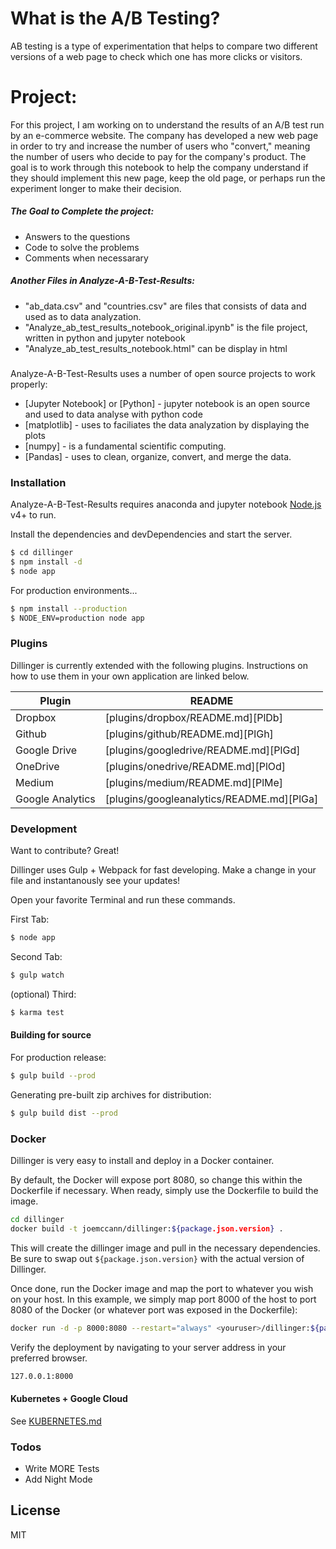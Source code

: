 # What is the A/B Testing?
AB testing is a type of experimentation that helps to compare two different versions of a web page to check which one has more clicks or visitors. 

# Project:

For this project, I am working on to understand the results of an A/B test run by an e-commerce website.
The company has developed a new web page in order to try and increase the number of users who "convert," meaning the number of users who decide to pay for the company's product.
The goal is to work through this notebook to help the company understand if they should implement this new page, keep the old page, or perhaps run the experiment longer to make their decision.

##### The Goal to Complete the project:
  
  - Answers to the questions
  - Code to solve the problems 
  - Comments when necessarary

##### Another Files in Analyze-A-B-Test-Results:
  - "ab_data.csv" and "countries.csv" are files that consists of data and used as to data analyzation. 
  - "Analyze_ab_test_results_notebook_original.ipynb" is the file project, written in python and jupyter notebook
  - "Analyze_ab_test_results_notebook.html" can be display in html

### 

Analyze-A-B-Test-Results uses a number of open source projects to work properly:

* [Jupyter Notebook] or [Python] - jupyter notebook is an open source and used to data analyse with python code
* [matplotlib] - uses to faciliates the data analyzation by displaying the plots
* [numpy] - is a fundamental scientific computing.
* [Pandas] - uses to clean, organize, convert, and merge the data.

### Installation

Analyze-A-B-Test-Results requires anaconda and jupyter notebook [Node.js](https://nodejs.org/) v4+ to run.

Install the dependencies and devDependencies and start the server.

```sh
$ cd dillinger
$ npm install -d
$ node app
```

For production environments...

```sh
$ npm install --production
$ NODE_ENV=production node app
```

### Plugins

Dillinger is currently extended with the following plugins. Instructions on how to use them in your own application are linked below.

| Plugin | README |
| ------ | ------ |
| Dropbox | [plugins/dropbox/README.md][PlDb] |
| Github | [plugins/github/README.md][PlGh] |
| Google Drive | [plugins/googledrive/README.md][PlGd] |
| OneDrive | [plugins/onedrive/README.md][PlOd] |
| Medium | [plugins/medium/README.md][PlMe] |
| Google Analytics | [plugins/googleanalytics/README.md][PlGa] |


### Development

Want to contribute? Great!

Dillinger uses Gulp + Webpack for fast developing.
Make a change in your file and instantanously see your updates!

Open your favorite Terminal and run these commands.

First Tab:
```sh
$ node app
```

Second Tab:
```sh
$ gulp watch
```

(optional) Third:
```sh
$ karma test
```
#### Building for source
For production release:
```sh
$ gulp build --prod
```
Generating pre-built zip archives for distribution:
```sh
$ gulp build dist --prod
```
### Docker
Dillinger is very easy to install and deploy in a Docker container.

By default, the Docker will expose port 8080, so change this within the Dockerfile if necessary. When ready, simply use the Dockerfile to build the image.

```sh
cd dillinger
docker build -t joemccann/dillinger:${package.json.version} .
```
This will create the dillinger image and pull in the necessary dependencies. Be sure to swap out `${package.json.version}` with the actual version of Dillinger.

Once done, run the Docker image and map the port to whatever you wish on your host. In this example, we simply map port 8000 of the host to port 8080 of the Docker (or whatever port was exposed in the Dockerfile):

```sh
docker run -d -p 8000:8080 --restart="always" <youruser>/dillinger:${package.json.version}
```

Verify the deployment by navigating to your server address in your preferred browser.

```sh
127.0.0.1:8000
```

#### Kubernetes + Google Cloud

See [KUBERNETES.md](https://github.com/joemccann/dillinger/blob/master/KUBERNETES.md)


### Todos

 - Write MORE Tests
 - Add Night Mode

License
----

MIT

